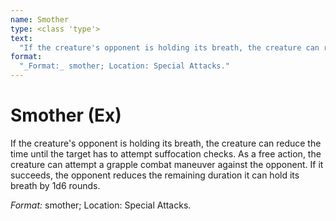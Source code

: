```yaml
---
name: Smother
type: <class 'type'>
text:
  "If the creature's opponent is holding its breath, the creature can reduce the time until the target has to attempt suffocation checks. As a free action, the creature can attempt a grapple combat maneuver against the opponent. If it succeeds, the opponent reduces the remaining duration it can hold its breath by 1d6 rounds."
format:
  "_Format:_ smother; Location: Special Attacks."
---
```

 
# Smother (Ex)
If the creature's opponent is holding its breath, the creature can reduce the time until the target has to attempt suffocation checks. As a free action, the creature can attempt a grapple combat maneuver against the opponent. If it succeeds, the opponent reduces the remaining duration it can hold its breath by 1d6 rounds.

_Format:_ smother; Location: Special Attacks.